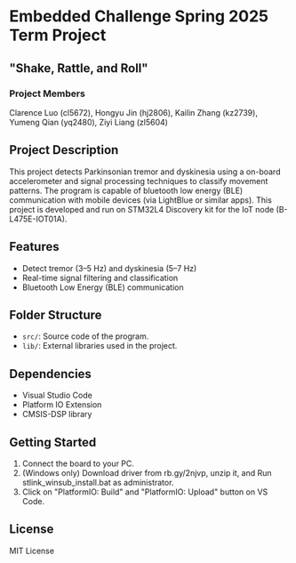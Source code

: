 # Embedded Challenge Spring 2025 Term Project
## "Shake, Rattle, and Roll"

### Project Members
Clarence Luo (cl5672), Hongyu Jin (hj2806), Kailin Zhang (kz2739), Yumeng Qian (yq2480), Ziyi Liang (zl5604)

## Project Description

This project detects Parkinsonian tremor and dyskinesia using a on-board accelerometer and  signal processing techniques to classify movement patterns. The program is capable of bluetooth low energy (BLE) communication with mobile devices (via LightBlue or similar apps). This project is developed and run on STM32L4 Discovery kit for the IoT node (B-L475E-IOT01A).

## Features
- Detect tremor (3–5 Hz) and dyskinesia (5–7 Hz)
- Real-time signal filtering and classification
- Bluetooth Low Energy (BLE) communication

## Folder Structure
- `src/`: Source code of the program.
- `lib/`: External libraries used in the project.

## Dependencies
- Visual Studio Code
- Platform IO Extension
- CMSIS-DSP library

## Getting Started
1. Connect the board to your PC.
2. (Windows only) Download driver from rb.gy/2njvp, unzip it, and Run stlink_winsub_install.bat as administrator. 
3. Click on "PlatformIO: Build" and "PlatformIO: Upload" button on VS Code.

## License
MIT License
